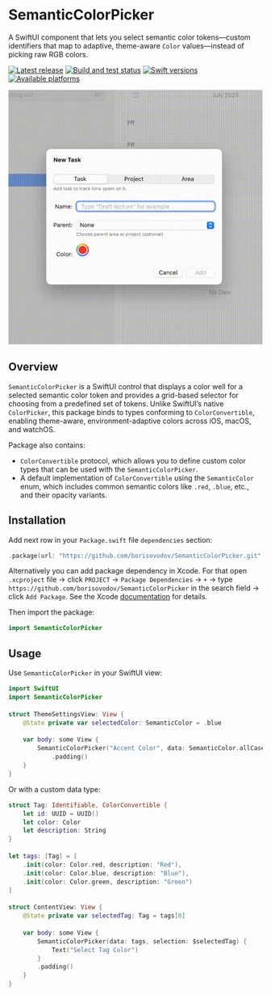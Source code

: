 # SemanticColorPicker

A SwiftUI component that lets you select semantic color tokens—custom identifiers that map to adaptive, theme-aware `Color` values—instead of picking raw RGB colors.

[![Latest release](https://img.shields.io/github/v/release/borisovodov/SemanticColorPicker)](https://github.com/borisovodov/SemanticColorPicker/releases)
[![Build and test status](https://github.com/borisovodov/SemanticColorPicker/actions/workflows/workflow.yaml/badge.svg)](https://github.com/borisovodov/SemanticColorPicker/actions/workflows/workflow.yaml)
[![Swift versions](https://img.shields.io/endpoint?url=https%3A%2F%2Fswiftpackageindex.com%2Fapi%2Fpackages%2Fborisovodov%2FSemanticColorPicker%2Fbadge%3Ftype%3Dswift-versions)](https://swiftpackageindex.com/borisovodov/SemanticColorPicker)
[![Available platforms](https://img.shields.io/endpoint?url=https%3A%2F%2Fswiftpackageindex.com%2Fapi%2Fpackages%2Fborisovodov%2FSemanticColorPicker%2Fbadge%3Ftype%3Dplatforms)](https://swiftpackageindex.com/borisovodov/SemanticColorPicker)

![SemanticColorPicker example](Resources/SCP.gif)

## Overview

`SemanticColorPicker` is a SwiftUI control that displays a color well for a selected semantic color token and provides a grid-based selector for choosing from a predefined set of tokens. Unlike SwiftUI’s native `ColorPicker`, this package binds to types conforming to `ColorConvertible`, enabling theme-aware, environment-adaptive colors across iOS, macOS, and watchOS.

Package also contains:
* `ColorConvertible` protocol, which allows you to define custom color types that can be used with the `SemanticColorPicker`.
* A default implementation of `ColorConvertible` using the `SemanticColor` enum, which includes common semantic colors like `.red`, `.blue`, etc., and their opacity variants.

## Installation

Add next row in your `Package.swift` file `dependencies` section:

```swift
.package(url: "https://github.com/borisovodov/SemanticColorPicker.git", from: "0.1.0")
```

Alternatively you can add package dependency in Xcode. For that open `.xcproject` file → click `PROJECT` → `Package Dependencies` → `+` → type `https://github.com/borisovodov/SemanticColorPicker` in the search field → click `Add Package`. See the Xcode [documentation](https://developer.apple.com/documentation/xcode/adding-package-dependencies-to-your-app) for details.

Then import the package:

```swift
import SemanticColorPicker
```

## Usage

Use `SemanticColorPicker` in your SwiftUI view:

```swift
import SwiftUI
import SemanticColorPicker

struct ThemeSettingsView: View {
    @State private var selectedColor: SemanticColor = .blue

    var body: some View {
        SemanticColorPicker("Accent Color", data: SemanticColor.allCases, selection: $selectedColor)
            .padding()
    }
}
```

Or with a custom data type:

```swift
struct Tag: Identifiable, ColorConvertible {
    let id: UUID = UUID()
    let color: Color
    let description: String
}

let tags: [Tag] = [
    .init(color: Color.red, description: "Red"),
    .init(color: Color.blue, description: "Blue"),
    .init(color: Color.green, description: "Green")
]

struct ContentView: View {
    @State private var selectedTag: Tag = tags[0]

    var body: some View {
        SemanticColorPicker(data: tags, selection: $selectedTag) {
            Text("Select Tag Color")
        }
        .padding()
    }
}
```
